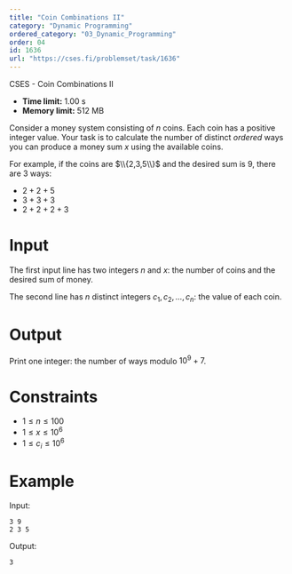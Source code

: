 ```yaml
---
title: "Coin Combinations II"
category: "Dynamic Programming"
ordered_category: "03_Dynamic_Programming"
order: 04
id: 1636
url: "https://cses.fi/problemset/task/1636"
---
```


CSES - Coin Combinations II

  * **Time limit:** 1.00 s
  * **Memory limit:** 512 MB

Consider a money system consisting of $n$ coins. Each coin has a positive
integer value. Your task is to calculate the number of distinct _ordered_ ways
you can produce a money sum $x$ using the available coins.

For example, if the coins are $\\{2,3,5\\}$ and the desired sum is $9$, there
are $3$ ways:

  * $2+2+5$
  * $3+3+3$
  * $2+2+2+3$

# Input

The first input line has two integers $n$ and $x$: the number of coins and the
desired sum of money.

The second line has $n$ distinct integers $c_1,c_2,\dots,c_n$: the value of
each coin.

# Output

Print one integer: the number of ways modulo $10^9+7$.

# Constraints

  * $1 \le n \le 100$
  * $1 \le x \le 10^6$
  * $1 \le c_i \le 10^6$

# Example

Input:

    
    
    3 9
    2 3 5
    

Output:

    
    
    3
    

